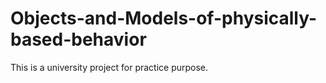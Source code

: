 # Objects-and-Models-of-physically-based-behavior
This is a university project for practice purpose. 
